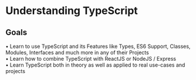 # Understanding TypeScript

## Goals

• Learn to use TypeScript and its Features like Types, ES6 Support, Classes, Modules, Interfaces and much more in any of their Projects<br>
• Learn how to combine TypeScript with ReactJS or NodeJS / Express<br>
• Learn TypeScript both in theory as well as applied to real use-cases and projects<br>
